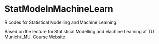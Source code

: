# StatModelnMachineLearn
R codes for Statistical Modelling and Machine Learning.

Based on the lecture for Statistical Modelling and Machine Learning at TU Munich/LMU.
[Course Website](http://www.gagneur.genzentrum.lmu.de/statistical-modeling-and-machine-learning/)

